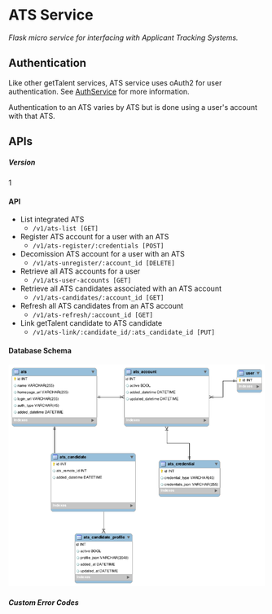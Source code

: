 # ATS Service
*Flask micro service for interfacing with Applicant Tracking Systems.*
## Authentication
Like other getTalent services, ATS service uses oAuth2 for user authentication. See [AuthService](https://github.com/gettalent/talent-flask-services/blob/master/auth_service/README.md) for more information.

Authentication to an ATS varies by ATS but is done using a user's account with that ATS.
## APIs
##### Version
1
#### API

- List integrated ATS
    + `/v1/ats-list [GET]`
- Register ATS account for a user with an ATS
    + `/v1/ats-register/:credentials [POST]`
- Decomission ATS account for a user with an ATS
    + `/v1/ats-unregister/:account_id [DELETE]`
- Retrieve all ATS accounts for a user
    + `/v1/ats-user-accounts [GET]`
- Retrieve all ATS candidates associated with an ATS account
    + `/v1/ats-candidates/:account_id [GET]`
- Refresh all ATS candidates from an ATS account
    + `/v1/ats-refresh/:account_id [GET]`
- Link getTalent candidate to ATS candidate
    + `/v1/ats-link/:candidate_id/:ats_candidate_id [PUT]`

#### Database Schema

![Image Missing](ATS_erd.png?raw=true "Database Schema")

##### Custom Error Codes

